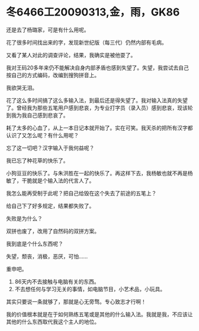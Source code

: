 # 冬6466工20090313,金，雨，GK86

还是去了杨璐家，可是有什么用呢。

花了很多时间找出来的字，发现新世纪版（每三代）仍然内部有毛病。

又看了某人对此的调查评论，结果，我确实是被他耍了。

我对王码20多年来仍不能解决自身内部矛盾也感到失望了。失望，我尝试去自己按自己的方式编码，改编到搜狗拼音上。

我欲哭无泪。

花了这么多时间搞了这么多输入法，到最后还是得失望了。我对输入法真的失望了。曾经我为那些五笔用户感到悲哀，为专业打字员（录入员）感到悲哀，现该轮到我为我自己感到悲哀了。

耗了太多的心血了，从上一本日记本就开始了。实在可笑。我天杀的把所有汉字都认识了又怎么呢？有什么用呢？

忘了这一切吧？汉字输入于我何益呢？

我已忘了种花草的快乐了。

小狗豆豆的快乐了。与朱洪胜在一起的快乐了。再这样下去，我杨敏也就不再是杨敏了，干脆就是个输入法的代言人了。

我怎么能再受制于此呢？把自己给毁在这个失去了前途的五笔上？

给自己下了好多规定，结果都失败了。

失败是为什么？

双拼也废了，改用了自然码的双拼方案。

我到底是个什么东西呢？

失望，颓丧，消极，恶厌，可怕……

重申吧。

1. 86天内不去接触与电脑有关的东西。
2. 不去想任何与学习无关的事情，如电脑节目，小艺术品，小玩具。

其实只要说一条就够了，那就是心无旁骛。专心致志才行啊！

我的价值根本就是在于如何熟练五笔或是其他的什么输入法。我就是我，不应该让其他的什么东西取代我这个主人的地位。
